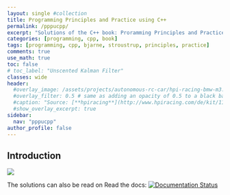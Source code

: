 ```yaml
---
layout: single #collection
title: Programming Principles and Practice using C++
permalink: /pppucpp/
excerpt: "Solutions of the C++ book: Proramming Principles and Practice using C++"
categories: [programming, cpp, book]
tags: [programming, cpp, bjarne, stroustrup, principles, practice]
comments: true
use_math: true
toc: false
# toc_label: "Unscented Kalman Filter"
classes: wide
header:
  #overlay_image: /assets/projects/autonomous-rc-car/hpi-racing-bmw-m3.png
  #overlay_filter: 0.5 # same as adding an opacity of 0.5 to a black background
  #caption: "Source: [**hpiracing**](http://www.hpiracing.com/de/kit/114343)"
  #show_overlay_excerpt: true
sidebar:
  nav: "pppucpp"
author_profile: false
---
```


## Introduction

<a target="_blank"  href="https://www.amazon.de/gp/product/0321992784/ref=as_li_tl?ie=UTF8&camp=1638&creative=6742&creativeASIN=0321992784&linkCode=as2&tag=fjp-21&linkId=98e7898fd70659f071f1512fd4b47921"><img border="0" src="//ws-eu.amazon-adsystem.com/widgets/q?_encoding=UTF8&MarketPlace=DE&ASIN=0321992784&ServiceVersion=20070822&ID=AsinImage&WS=1&Format=_SL160_&tag=fjp-21" ></a><img src="//ir-de.amazon-adsystem.com/e/ir?t=fjp-21&l=am2&o=3&a=0321992784" width="1" height="1" border="0" alt="" style="border:none !important; margin:0px !important;" />


The solutions can also be read on Read the docs: [![Documentation Status](https://readthedocs.org/projects/programming-principles-and-pratice-using-c/badge/?version=latest)](https://programming-principles-and-pratice-using-c.readthedocs.io/en/latest/?badge=latest)
